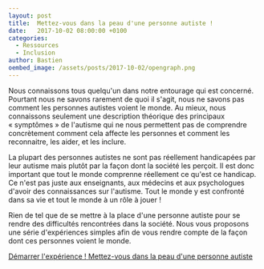```yaml
---
layout: post
title:  Mettez-vous dans la peau d'une personne autiste !
date:   2017-10-02 08:00:00 +0100
categories: 
  - Ressources
  - Inclusion
author: Bastien
oembed_image: /assets/posts/2017-10-02/opengraph.png
---
```


Nous connaissons tous quelqu'un dans notre entourage qui est concerné.
Pourtant nous ne savons rarement de quoi il s'agit, nous ne savons pas comment les personnes autistes voient le monde. Au mieux, nous connaissons seulement une description 
théorique des principaux «&nbsp;symptômes&nbsp;» de l'autisme qui ne nous permettent pas de comprendre concrètement
comment cela affecte les personnes et comment les reconnaitre, les aider, et les inclure.

La plupart des personnes autistes ne sont pas réellement handicapées par leur autisme mais plutôt par la façon dont la société les perçoit. Il est donc important que 
tout le monde comprenne réellement ce qu'est ce handicap. Ce n'est pas juste aux enseignants, aux médecins et aux psychologues d'avoir des connaissances sur l'autisme.
Tout le monde y est confronté dans sa vie et tout le monde à un rôle à jouer&nbsp;!

Rien de tel que de se mettre à la place d'une personne autiste pour se rendre des difficultés rencontrées dans la société.
Nous vous proposons une série d'expériences simples afin de vous rendre compte de la façon dont ces personnes voient le monde.

<a href="/mettez-vous-dans-la-peau-d-une-personne-autiste/" class="big center">
 <span>Démarrer l'expérience&nbsp;!</span>
 <span class="subtitle">Mettez-vous dans la peau d'une personne autiste</span>
</a>




